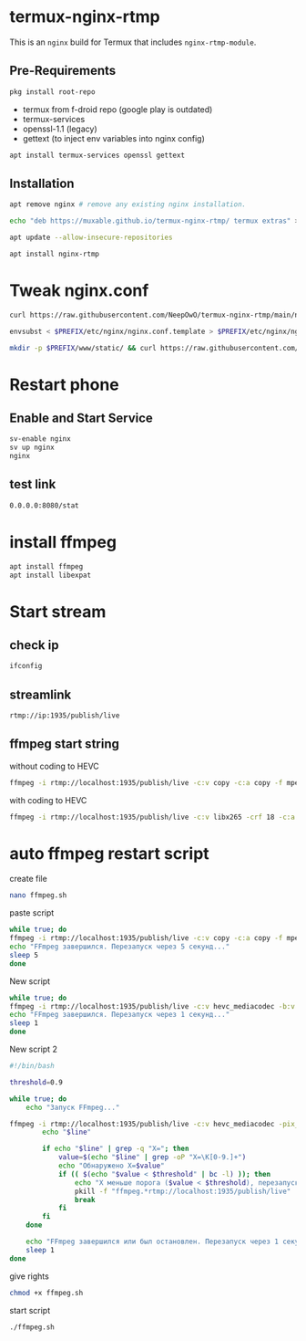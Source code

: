 # termux-nginx-rtmp

This is an `nginx` build for Termux that includes `nginx-rtmp-module`.

## Pre-Requirements

```sh
pkg install root-repo
```
+ termux from f-droid repo (google play is outdated)
+ termux-services
+ openssl-1.1 (legacy)
+ gettext (to inject env variables into nginx config)
```sh
apt install termux-services openssl gettext
```

## Installation

```sh
apt remove nginx # remove any existing nginx installation.
```
```sh
echo "deb https://muxable.github.io/termux-nginx-rtmp/ termux extras" > $PREFIX/etc/apt/sources.list.d/nginx-rtmp.list
```
```sh
apt update --allow-insecure-repositories
```
```sh
apt install nginx-rtmp
```

# Tweak nginx.conf
```sh
curl https://raw.githubusercontent.com/NeepOwO/termux-nginx-rtmp/main/nginx-custom.conf > $PREFIX/etc/nginx/nginx.conf.template
```
```sh
envsubst < $PREFIX/etc/nginx/nginx.conf.template > $PREFIX/etc/nginx/nginx.conf
```
```sh
mkdir -p $PREFIX/www/static/ && curl https://raw.githubusercontent.com/NeepOwO/termux-nginx-rtmp/main/stat.xsl > $PREFIX/www/static/stat.xsl
```
# Restart phone

## Enable and Start Service
```sh
sv-enable nginx
sv up nginx
nginx
```
## test link
```sh
0.0.0.0:8080/stat 
```
# install ffmpeg
```sh
apt install ffmpeg
apt install libexpat
```
# Start stream
## check ip
```sh
ifconfig
```
## streamlink
```sh
rtmp://ip:1935/publish/live
```
## ffmpeg start string

without coding to HEVC
```sh
ffmpeg -i rtmp://localhost:1935/publish/live -c:v copy -c:a copy -f mpegts srt://yourip:yourport?mode=caller 
```

with coding to HEVC
```sh
ffmpeg -i rtmp://localhost:1935/publish/live -c:v libx265 -crf 18 -c:a copy -f mpegts srt://yourip:yourport?mode=caller 
```
# auto ffmpeg restart script

create file
```sh
nano ffmpeg.sh
```

paste script
```sh
while true; do
ffmpeg -i rtmp://localhost:1935/publish/live -c:v copy -c:a copy -f mpegts srt://ip:port?mode=caller
echo "FFmpeg завершился. Перезапуск через 5 секунд..."
sleep 5
done
```
New script
```sh
while true; do
ffmpeg -i rtmp://localhost:1935/publish/live -c:v hevc_mediacodec -b:v 2000k -c:a libopus -b:a 128k -ar 48000 -f mpegts "srt://IP:PORT?latency=2000000"
echo "FFmpeg завершился. Перезапуск через 1 секунд..."
sleep 1
done
```

New script 2
```sh
#!/bin/bash

threshold=0.9

while true; do
    echo "Запуск FFmpeg..."

ffmpeg -i rtmp://localhost:1935/publish/live -c:v hevc_mediacodec -pix_fmt nv12 -b:v 2000k -c:a libopus -b:a 128k -ar 48000 -f mpegts "srt://IP:PORT?latency=2000000&maxbw=0" 2>&1 | while read -r line; do
        echo "$line"

        if echo "$line" | grep -q "X="; then
            value=$(echo "$line" | grep -oP "X=\K[0-9.]+")
            echo "Обнаружено X=$value"
            if (( $(echo "$value < $threshold" | bc -l) )); then
                echo "X меньше порога ($value < $threshold), перезапуск..."
                pkill -f "ffmpeg.*rtmp://localhost:1935/publish/live"
                break
            fi
        fi
    done

    echo "FFmpeg завершился или был остановлен. Перезапуск через 1 секунду..."
    sleep 1
done

```

give rights
```sh
chmod +x ffmpeg.sh
```
start script
```sh
./ffmpeg.sh
```




